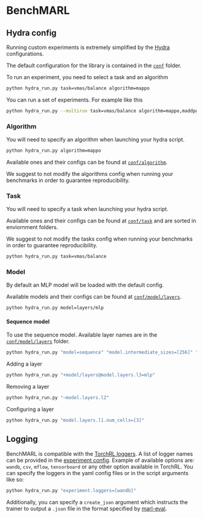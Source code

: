 # BenchMARL




## Hydra config

Running custom experiments is extremely simplified by the [Hydra](https://hydra.cc/) configurations.

The default configuration for the library is contained in the [`conf`](benchmarl/conf) folder.

To run an experiment, you need to select a task and an algorithm
```bash
python hydra_run.py task=vmas/balance algorithm=mappo
```
You can run a set of experiments. For example like this
```bash
python hydra_run.py --multirun task=vmas/balance algorithm=mappo,maddpg,masac,qmix
```

### Algorithm

You will need to specify an algorithm when launching your hydra script.

```bash
python hydra_run.py algorithm=mappo
```

Available ones and their configs can be found at [`conf/algorithm`](benchmarl/conf/algorithm).

We suggest to not modify the algorithms config when running your benchmarks in order to guarantee
reproducibility. 

### Task

You will need to specify a task when launching your hydra script.

Available ones and their configs can be found at [`conf/task`](benchmarl/conf/task) and are sorted
in enviornment folders.

We suggest to not modify the tasks config when running your benchmarks in order to guarantee
reproducibility. 

```bash
python hydra_run.py task=vmas/balance
```

### Model

By default an MLP model will be loaded with the default config.

Available models and their configs can be found at [`conf/model/layers`](benchmarl/conf/model/layers).

```bash
python hydra_run.py model=layers/mlp
```


#### Sequence model
To use the sequence model. Available layer names are in the [`conf/model/layers`](benchmarl/conf/model/layers) folder.
```bash
python hydra_run.py "model=sequence" "model.intermediate_sizes=[256]" "model/layers@model.layers.l1=mlp" "model/layers@model.layers.l2=mlp" 
```
Adding a layer
```bash
python hydra_run.py "+model/layers@model.layers.l3=mlp"
```
Removing a layer
```bash
python hydra_run.py "~model.layers.l2"
```
Configuring a layer
```bash
python hydra_run.py "model.layers.l1.num_cells=[3]"
```

## Logging

BenchMARL is compatible with the [TorchRL loggers](https://github.com/pytorch/rl/tree/main/torchrl/record/loggers).
A list of logger names can be provided in the [experiment config](benchmarl/conf/experiment/base_experiment.yaml).
Example of available options are: `wandb`, `csv`, `mflow`, `tensorboard` or any other option available in TorchRL. You can specify the loggers
in the yaml config files or in the script arguments like so:
```bash
python hydra_run.py "experiment.loggers=[wandb]"
```

Additionally, you can specify a `create_json` argument which instructs the trainer to output a `.json` file in the
format specified by [marl-eval](https://github.com/instadeepai/marl-eval).
